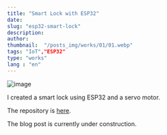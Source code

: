 ```yaml
---
title: "Smart Lock with ESP32"
date:
slug: "esp32-smart-lock"
description: 
author: 
thumbnail:  "/posts_img/works/01/01.webp"
tags: "IoT","ESP32"
type: "works"
lang : "en"
---
```


<!-- insert image -->

![image](/posts_img/works/01/01.webp)

I created a smart lock using ESP32 and a servo motor.

The repository is [here](https://github.com/seiei-n/ESP32_SMART_LOCK).

The blog post is currently under construction.
